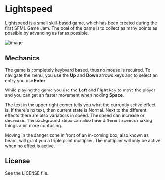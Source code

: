 # Lightspeed

Lightspeed is a small skill-based game, which has been created during the first [SFML Game Jam](http://en.sfml-dev.org/forums/index.php?topic=12497.0).
The goal of the game is to collect as many points as possible by advancing as far as possible.

![image](https://user-images.githubusercontent.com/920861/218281076-f7180c26-a128-4da4-af1e-cf564dd9b795.png)

## Mechanics

The game is completely keyboard based, thus no mouse is required.
To navigate the menu, you use the **Up** and **Down** arrows keys and to select an entry you use **Enter**.

While playing the game you use the **Left** and **Right** key to move the player and you can get an faster movement when holding **Space**.

The text in the upper right corner tells you what the currently active effect is. If there's no text, then current state is Normal.
Next to the different effects there are also variations in speed. The speed can increase or decrease.
The background strips can also have different speeds making things a bit more confusing.

Moving in the danger zone in front of an in-coming box, also known as beam, will grant you a triple point multiplier.
The multiplier will only be active when no effect is active.

## License

See the LICENSE file.
